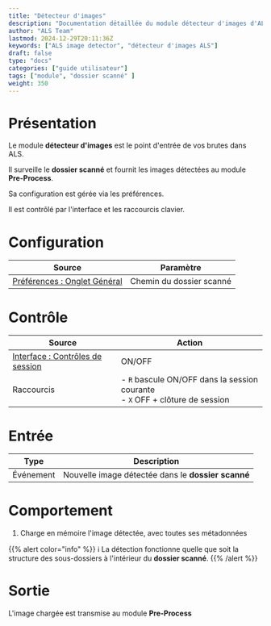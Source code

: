 ```yaml
---
title: "Détecteur d'images"
description: "Documentation détaillée du module détecteur d'images d'ALS"
author: "ALS Team"
lastmod: 2024-12-29T20:11:36Z
keywords: ["ALS image detector", "détecteur d'images ALS"]
draft: false
type: "docs"
categories: ["guide utilisateur"] 
tags: ["module", "dossier scanné" ]
weight: 350
---
```


# Présentation

Le module **détecteur d'images** est le point d'entrée de vos brutes dans ALS.

Il surveille le **dossier scanné** et fournit les images détectées au module **Pre-Process**.

Sa configuration est gérée via les préférences.

Il est contrôlé par l'interface et les raccourcis clavier.

# Configuration

| Source                                                                      | Paramètre                |
|-----------------------------------------------------------------------------|--------------------------|
| [Préférences : Onglet Général](../../preferences/general/#scan-folder) | Chemin du dossier scanné |  


# Contrôle

| Source                                                                       | Action                                                                           |
|------------------------------------------------------------------------------|----------------------------------------------------------------------------------|
| [Interface : Contrôles de session](../../als-gui/controls/#session-controls) | ON/OFF                                                                           |
| Raccourcis                                                                   | - `R` bascule ON/OFF dans la session courante<br> - `X` OFF + clôture de session |

# Entrée

| Type      | Description |
|-----------|-------------|
| Événement | Nouvelle image détectée dans le **dossier scanné** |


# Comportement

1. Charge en mémoire l'image détectée, avec toutes ses métadonnées

{{% alert color="info" %}}
ℹ️ La détection fonctionne quelle que soit la structure des sous-dossiers à l'intérieur du **dossier scanné**.
{{% /alert %}}

# Sortie

L'image chargée est transmise au module **Pre-Process** 